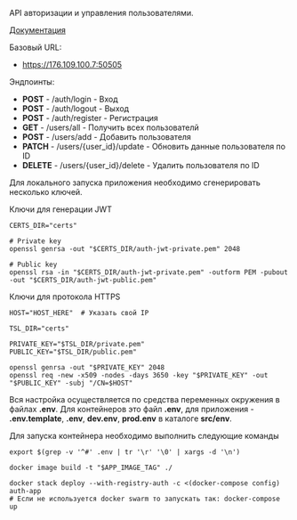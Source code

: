 API авторизации и управления пользователями. 

[Документация](https://176.109.100.7:50505/docs "API")

Базовый URL:
- https://176.109.100.7:50505

Эндпоинты:
- __POST__ - /auth/login - Вход
- __POST__ - /auth/logout - Выход
- __POST__ - /auth/register - Регистрация
- __GET__ - /users/all - Получить всех пользователй
- __POST__ - /users/add - Добавить пользователя
- __PATCH__ - /users/{user_id}/update - Обновить данные пользователя по ID
- __DELETE__ - /users/{user_id}/delete - Удалить пользователя по ID

Для локального запуска приложения необходимо сгенерировать несколько ключей.

Ключи для генерации JWT
```shell
CERTS_DIR="certs"

# Private key
openssl genrsa -out "$CERTS_DIR/auth-jwt-private.pem" 2048

# Public key
openssl rsa -in "$CERTS_DIR/auth-jwt-private.pem" -outform PEM -pubout -out "$CERTS_DIR/auth-jwt-public.pem"
```

Ключи для протокола HTTPS
```shell
HOST="HOST_HERE"  # Указать свой IP 

TSL_DIR="certs"

PRIVATE_KEY="$TSL_DIR/private.pem"
PUBLIC_KEY="$TSL_DIR/public.pem"

openssl genrsa -out "$PRIVATE_KEY" 2048
openssl req -new -x509 -nodes -days 3650 -key "$PRIVATE_KEY" -out "$PUBLIC_KEY" -subj "/CN=$HOST"
```

Вся настройка осуществляется по средства переменных окружения в файлах __.env__. Для контейнеров это файл __.env__, 
для приложения - __.env.template__, __.env__, __dev.env__, __prod.env__ в каталоге __src/env__.

Для запуска контейнера необходимо выполнить следующие команды
```shell
export $(grep -v '^#' .env | tr '\r' '\0' | xargs -d '\n')

docker image build -t "$APP_IMAGE_TAG" ./

docker stack deploy --with-registry-auth -c <(docker-compose config) auth-app 
# Если не используется docker swarm то запускать так: docker-compose up 
```
